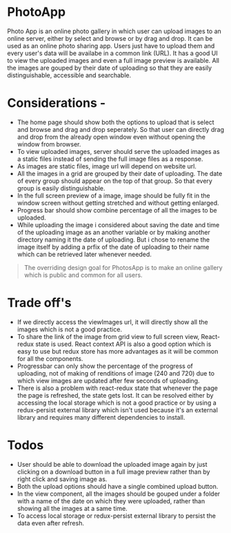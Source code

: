 # PhotoApp



Photo App is an online photo gallery in which user can upload images to an online server, either by select and browse or by drag and drop.
It can be used as an online photo sharing app. Users just have to upload them and every user's data will be availabe in a common link (URL).
It has a good UI to view the uploaded images and even a full image preview is available. All the images are gouped by their date of uploading so that they are easily distinguishable, accessible and searchable. 


# Considerations - 

  - The home page should show both the options to upload that is select and browse and drag and drop seperately. So that user can directly drag and drop from the already open window even without opening the window from browser.
  - To view uploaded images, server should serve the uploaded images as a static files instead of sending the full image files as a response.
  - As images are static files, image url will depend on website url.
  - All the images in a grid are grouped by their date of uploading. The date of every group should appear on the top of that group. So that every group is easily distinguishable.
  - In the full screen preview of a image, image should be fully fit in the window screen without getting stretched and without getting enlarged.
  - Progress bar should show combine percentage of all the images to be uploaded.
  - While uploading the image i considered about saving the date and time of the uploading image as an another variable or by making another directory naming it the date of uploading. But i chose to rename the image itself by adding a prfix of the date of uploading to their name which can be retrieved later whenever needed.





> The overriding design goal for PhotosApp
> is to make an online gallery which is
> public and common for all users.

# Trade off's

* If we directly access the viewImages url, it will directly show all the images which is not a good practice.
* To share the link of the image from grid view to full screen view, React-redux state is used. React context API is also a good option which is easy to use but redux store has more advantages as it will be common for all the components.
*  Progressbar can only show the percentage of the progress of uploading, not of making of renditions of image (240 and 720) due to which view images are updated after few seconds of uploading.
* There is also a problem with react-redux state that whenever the page the page is refreshed, the state gets lost. It can be resolved either by accessing the local storage which is not a good practice or by using a redux-persist external library which isn't used because it's an external library and requires many different dependencies to install.

# Todos

 - User should be able to download the uploaded image again by just clicking on a download button in a full image preview rather than by right click and saving image as.
 - Both the upload options should have a single combined upload button.
 - In the view component, all the images should be gouped under a folder with a name of the date on which they were uploaded, rather than showing all the images at a same time.
 - To access local storage or redux-persist external library to persist the data even after refresh.

